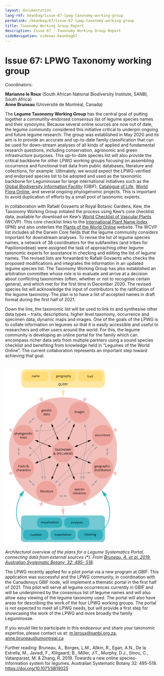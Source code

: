 ```yaml
---
layout: documentation
lang-ref: beanbag/issue-67-lpwg-taxonomy-working-group
permalink: /beanbag/67/issue-67-lpwg-taxonomy-working-group
title: Taxonomy Working Group Report
description: Issue 67 - Taxonomy Working Group Report
sideNavigation: sidenav.beanbag67
---
```


# Issue 67: LPWG Taxonomy working group

Coordinators:

**Marianne le Roux** (South African National Biodiversity Institute, SANBI, South Africa)  
**Anne Bruneau** (Université de Montréal, Canada)

The **Legume Taxonomy Working Group** has the central goal of putting together a community-endorsed consensus list of legume species names and their synonyms. Because several online sources are now out of date, the legume community considered this initiative critical to underpin ongoing and future legume research. The group was established in May 2020 and its aim is to provide an accurate and up-to-date family classification that can be used for down-stream analyses of all kinds of applied and fundamental research questions, including conservation, agronomic and green infrastructure purposes. This up-to-date species list will also provide the critical backbone for other LPWG working groups focusing on assembling occurrence and functional trait data from public databases, literature and collections, for example. Ultimately, we would expect the LPWG-verified and endorsed species list to be adopted and used as the taxonomic backbone for Leguminosae for large international initiatives such as the [Global Biodiversity Information Facility](https://www.gbif.org/) (GBIF), [Catalogue of Life](https://www.catalogueoflife.org/), [World Flora Online](http://www.worldfloraonline.org/), and several ongoing phylogenomic projects. This is important to avoid duplication of efforts by a small pool of taxonomic experts.

In collaboration with Rafaël Govaerts at Royal Botanic Gardens, Kew, the Taxonomy Working Group initiated the process using Kew’s core checklist data, available for download on Kew’s [World Checklist of Vascular Plants](https://wcvp.science.kew.org/) (WCVP). This core checklist links to the [International Plant Name Index](https://www.ipni.org/) (IPNI) and also underlies the [Plants of the World Online](http://powo.science.kew.org/) website. The WCVP list includes all the Darwin Core fields that the legume community considers important for downstream analyses. To revise the list of legume species names, a network of 38 coordinators for the subfamilies (and tribes for Papilionoideae) were assigned the task of approaching other legume taxonomic experts for assistance in checking and editing the list of legume names. The revised lists are forwarded to Rafaël Govaerts who checks the proposed modifications and integrates the information in an updated legume species list. The Taxonomy Working Group has also established an arbitration committee whose role is to evaluate and arrive at a decision about conflicting taxonomies (often, whether or not to recognise certain genera), and which met for the first time in December 2020. The revised species list will acknowledge the input of contributors to the ratification of the legume taxonomy. The plan is to have a list of accepted names in draft format during the first half of 2021.

Down the line, the taxonomic list will be used to link to and synthesise other data types – traits, descriptions, higher level taxonomy, occurrence and specimen data, dynamic maps and images. One of the goals of the LPWG is to collate information on legumes so that it is easily accessible and useful to researchers and other users around the world. For this, the legume community is developing an online portal for the family which can encompass richer data sets from multiple partners using a sound species checklist and benefiting from knowledge held in “Legumes of the World Online”. The current collaboration represents an important step toward achieving that goal.

<br />
	<img src="/assets/images/lpwg-p-1.png" alt="Architectural overview of the plans for a Legume Systematics Portal, connecting data from external sources (\*). From [Bruneau, A. et al. 2019. Australian Systematic Botany, 32: 495- 518](https://doi.org/10.1071/SB19025)." width="75%" align="center">
<br />

*Architectural overview of the plans for a Legume Systematics Portal, connecting data from external sources (\*). From [Bruneau, A. et al. 2019. Australian Systematic Botany, 32: 495- 518](https://doi.org/10.1071/SB19025).*

The LPWG recently applied for a pilot portal via a new program at GBIF. This application was successful and the LPWG community, in coordination with the Canadensys GBIF node, will implement a thematic portal in the first half of 2021. This pilot will serve all legume occurrences currently in GBIF and will be underpinned by the consensus list of legume names and will also allow easy viewing of the legume taxonomy used. The portal will also have areas for describing the work of the four LPWG working groups. The portal is not expected to meet all LPWG needs, but will provide a first step for showcasing the work of the LPWG and more broadly the family Leguminosae.

If you would like to participate in this endeavour and share your taxonomic expertise, please contact us at: <m.leroux@sanbi.org.za>, <anne.bruneau@umontreal.ca>

Further reading:
Bruneau, A., Borges, L.M., Allkin, R., Egan, A.N., De la Estrella, M., Javadi, F., Klitgaard, B., Miller, J.T., Murphy, D.J., Sinou, C., Vatanparast, M. & Zhang, R. 2019. Towards a new online species-information system for legumes. Australian Systematic Botany 32: 495–518. <https://doi.org/10.1071/SB19025>